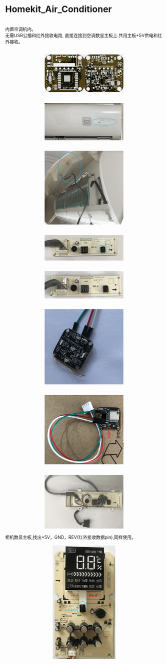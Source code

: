 # Homekit_Air_Conditioner
<br>内置空调机内。
<br>无需USB公插和红外接收电路, 直接连接到空调数显主板上.共用主板+5V供电和红外接收。

<div align="center"   >
<br><img src="/image/AC_IR_Homekit_Inside_3.0_0402.jpg" width="50%"/>

<br><img src="/image/IMG_2002.JPG" width="50%"/>

<br><img src="/image/IMG_2003.JPG"  width="50%"/>

<br><img src="/image/IMG_2004.jpg"  width="50%"/>

<br><img src="/image/IMG_2007.jpg"  width="50%"/>

<br><img src="/image/IMG_2029.jpg"  width="50%"/>

<br><img src="/image/IMG_2030.jpg"  width="50%"/>

<br><img src="/image/IMG_2031.JPG"  width="50%"/>
</div>
柜机数显主板,找出+5V，GND，REV(红外接收数据pin),同样使用。
<div align="center"   >
<br><img src="/image/IMG_2005.JPG"  width="200"/>
</div>
